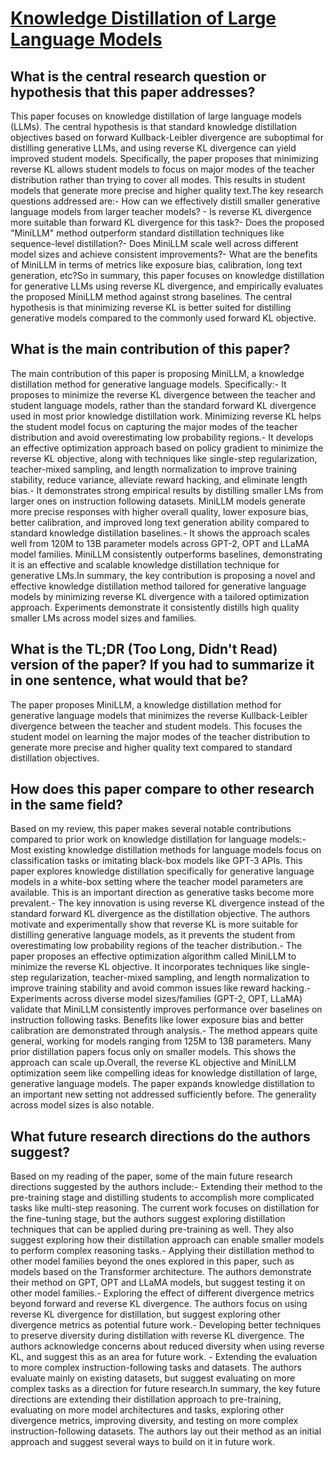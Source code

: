 # [Knowledge Distillation of Large Language Models](https://arxiv.org/abs/2306.08543)

## What is the central research question or hypothesis that this paper addresses?

This paper focuses on knowledge distillation of large language models (LLMs). The central hypothesis is that standard knowledge distillation objectives based on forward Kullback-Leibler divergence are suboptimal for distilling generative LLMs, and using reverse KL divergence can yield improved student models. Specifically, the paper proposes that minimizing reverse KL allows student models to focus on major modes of the teacher distribution rather than trying to cover all modes. This results in student models that generate more precise and higher quality text.The key research questions addressed are:- How can we effectively distill smaller generative language models from larger teacher models? - Is reverse KL divergence more suitable than forward KL divergence for this task?- Does the proposed "MiniLLM" method outperform standard distillation techniques like sequence-level distillation?- Does MiniLLM scale well across different model sizes and achieve consistent improvements?- What are the benefits of MiniLLM in terms of metrics like exposure bias, calibration, long text generation, etc?So in summary, this paper focuses on knowledge distillation for generative LLMs using reverse KL divergence, and empirically evaluates the proposed MiniLLM method against strong baselines. The central hypothesis is that minimizing reverse KL is better suited for distilling generative models compared to the commonly used forward KL objective.


## What is the main contribution of this paper?

The main contribution of this paper is proposing MiniLLM, a knowledge distillation method for generative language models. Specifically:- It proposes to minimize the reverse KL divergence between the teacher and student language models, rather than the standard forward KL divergence used in most prior knowledge distillation work. Minimizing reverse KL helps the student model focus on capturing the major modes of the teacher distribution and avoid overestimating low probability regions.- It develops an effective optimization approach based on policy gradient to minimize the reverse KL objective, along with techniques like single-step regularization, teacher-mixed sampling, and length normalization to improve training stability, reduce variance, alleviate reward hacking, and eliminate length bias.- It demonstrates strong empirical results by distilling smaller LMs from larger ones on instruction following datasets. MiniLLM models generate more precise responses with higher overall quality, lower exposure bias, better calibration, and improved long text generation ability compared to standard knowledge distillation baselines.- It shows the approach scales well from 120M to 13B parameter models across GPT-2, OPT and LLaMA model families. MiniLLM consistently outperforms baselines, demonstrating it is an effective and scalable knowledge distillation technique for generative LMs.In summary, the key contribution is proposing a novel and effective knowledge distillation method tailored for generative language models by minimizing reverse KL divergence with a tailored optimization approach. Experiments demonstrate it consistently distills high quality smaller LMs across model sizes and families.


## What is the TL;DR (Too Long, Didn't Read) version of the paper? If you had to summarize it in one sentence, what would that be?

The paper proposes MiniLLM, a knowledge distillation method for generative language models that minimizes the reverse Kullback-Leibler divergence between the teacher and student models. This focuses the student model on learning the major modes of the teacher distribution to generate more precise and higher quality text compared to standard distillation objectives.


## How does this paper compare to other research in the same field?

Based on my review, this paper makes several notable contributions compared to prior work on knowledge distillation for language models:- Most existing knowledge distillation methods for language models focus on classification tasks or imitating black-box models like GPT-3 APIs. This paper explores knowledge distillation specifically for generative language models in a white-box setting where the teacher model parameters are available. This is an important direction as generative tasks become more prevalent.- The key innovation is using reverse KL divergence instead of the standard forward KL divergence as the distillation objective. The authors motivate and experimentally show that reverse KL is more suitable for distilling generative language models, as it prevents the student from overestimating low probability regions of the teacher distribution.- The paper proposes an effective optimization algorithm called MiniLLM to minimize the reverse KL objective. It incorporates techniques like single-step regularization, teacher-mixed sampling, and length normalization to improve training stability and avoid common issues like reward hacking.- Experiments across diverse model sizes/families (GPT-2, OPT, LLaMA) validate that MiniLLM consistently improves performance over baselines on instruction following tasks. Benefits like lower exposure bias and better calibration are demonstrated through analysis.- The method appears quite general, working for models ranging from 125M to 13B parameters. Many prior distillation papers focus only on smaller models. This shows the approach can scale up.Overall, the reverse KL objective and MiniLLM optimization seem like compelling ideas for knowledge distillation of large, generative language models. The paper expands knowledge distillation to an important new setting not addressed sufficiently before. The generality across model sizes is also notable.


## What future research directions do the authors suggest?

Based on my reading of the paper, some of the main future research directions suggested by the authors include:- Extending their method to the pre-training stage and distilling students to accomplish more complicated tasks like multi-step reasoning. The current work focuses on distillation for the fine-tuning stage, but the authors suggest exploring distillation techniques that can be applied during pre-training as well. They also suggest exploring how their distillation approach can enable smaller models to perform complex reasoning tasks.- Applying their distillation method to other model families beyond the ones explored in this paper, such as models based on the Transformer architecture. The authors demonstrate their method on GPT, OPT and LLaMA models, but suggest testing it on other model families.- Exploring the effect of different divergence metrics beyond forward and reverse KL divergence. The authors focus on using reverse KL divergence for distillation, but suggest exploring other divergence metrics as potential future work.- Developing better techniques to preserve diversity during distillation with reverse KL divergence. The authors acknowledge concerns about reduced diversity when using reverse KL, and suggest this as an area for future work. - Extending the evaluation to more complex instruction-following tasks and datasets. The authors evaluate mainly on existing datasets, but suggest evaluating on more complex tasks as a direction for future research.In summary, the key future directions are extending their distillation approach to pre-training, evaluating on more model architectures and tasks, exploring other divergence metrics, improving diversity, and testing on more complex instruction-following datasets. The authors lay out their method as an initial approach and suggest several ways to build on it in future work.
